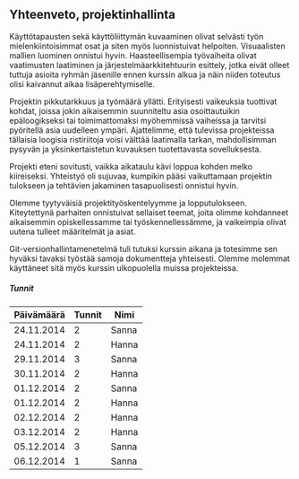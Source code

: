 ## Yhteenveto, projektinhallinta

Käyttötapausten sekä käyttöliittymän kuvaaminen olivat selvästi työn mielenkiintoisimmat osat ja siten myös luonnistuivat helpoiten. Visuaalisten mallien luominen onnistui hyvin. Haasteellisempia työvaiheita olivat vaatimusten laatiminen ja järjestelmäarkkitehtuurin esittely, jotka eivät olleet tuttuja asioita ryhmän jäsenille ennen kurssin alkua ja näin niiden toteutus olisi kaivannut aikaa lisäperehtymiselle.

Projektin pikkutarkkuus ja työmäärä yllätti. Erityisesti vaikeuksia tuottivat kohdat, joissa jokin aikaisemmin suunniteltu asia osoittautuikin epäloogikseksi tai toimimattomaksi myöhemmissä vaiheissa ja tarvitsi pyöritellä asia uudelleen ympäri. Ajattelimme, että tulevissa projekteissa tällaisia loogisia ristiriitoja voisi välttää laatimalla tarkan, mahdollisimman pysyvän ja yksinkertaistetun kuvauksen tuotettavasta sovelluksesta. 

Projekti eteni sovitusti, vaikka aikataulu kävi loppua kohden melko kiireiseksi. Yhteistyö oli sujuvaa, kumpikin pääsi vaikuttamaan projektin tulokseen ja tehtävien jakaminen tasapuolisesti onnistui hyvin. 

Olemme tyytyväisiä projektityöskentelyymme ja lopputulokseen. Kiteytettynä parhaiten onnistuivat sellaiset teemat, joita olimme kohdanneet aikaisemmin opiskellessamme tai työskennellessämme, ja vaikeimpia olivat uutena tulleet määritelmät ja asiat.

Git-versionhallintamenetelmä tuli tutuksi kurssin aikana ja totesimme sen hyväksi tavaksi työstää samoja dokumentteja yhteisesti. Olemme molemmat käyttäneet sitä myös kurssin ulkopuolella muissa projekteissa.

##### Tunnit

Päivämäärä | Tunnit | Nimi 
-----------|--------|-------
24.11.2014 | 2      | Sanna
24.11.2014 | 2		| Hanna
29.11.2014 | 3      | Sanna
30.11.2014 | 2		| Hanna
01.12.2014 | 2      | Sanna
01.12.2014 | 2		| Hanna
02.12.2014 | 2		| Hanna
03.12.2014 | 2	    | Hanna
05.12.2014 | 3		| Sanna
06.12.2014 | 1		| Sanna
